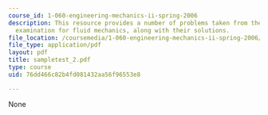 ```yaml
---
course_id: 1-060-engineering-mechanics-ii-spring-2006
description: This resource provides a number of problems taken from the 2005 in-class
  examination for fluid mechanics, along with their solutions.
file_location: /coursemedia/1-060-engineering-mechanics-ii-spring-2006/76dd466c82b4fd081432aa56f96553e8_sampletest_2.pdf
file_type: application/pdf
layout: pdf
title: sampletest_2.pdf
type: course
uid: 76dd466c82b4fd081432aa56f96553e8

---
```

None